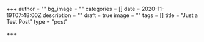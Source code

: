 +++
author = ""
bg_image = ""
categories = []
date = 2020-11-19T07:48:00Z
description = ""
draft = true
image = ""
tags = []
title = "Just a Test Post"
type = "post"

+++
